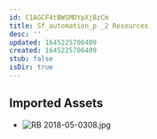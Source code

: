 ```yaml
---
id: C1AGCF4tBWSMOYpXjBzCm
title: Sf_automation_p _2 Resources
desc: ''
updated: 1645225706409
created: 1645225706409
stub: false
isDir: true
---
```

## Imported Assets
- ![RB 2018-05-0308.jpg](/assets/rb-2018-05-0308.jpg)
